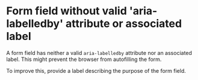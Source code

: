 # Form field without valid 'aria-labelledby' attribute or associated label

A form field has neither a valid `aria-labelledby` attribute nor an associated label. This might prevent the browser from autofilling the form.

To improve this, provide a label describing the purpose of the form field.
